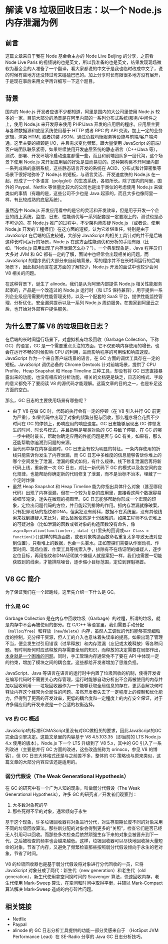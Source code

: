 # 解读 V8 垃圾回收日志：以一个 Node.js 内存泄漏为例

## 前言

这篇文章来自于我在 Node 基金会主办的 Node Live Beijing 的分享，之前看 Node Live Paris 的视频说的也是英文，所以我准备的也是英文，结果发现现场微软为基金会的人准备了一个翻译，看大家都说的中文于是我也临时改成中文了，说的时候有些地方还没转过弯来磕磕巴巴的。加上分享时长有限很多地方没有展开，于是现在事后来用文字再详细写一下这个题目。

## 背景

国内的 Node.js 开发者应该不少都知道，阿里是国内的大公司里使用 Node.js 较多的一家，目前大部分的场景是在阿里内部的一系列分布式系统/服务/中间件之上，使用 Node.js 来开发原来使用 PHP/Java 开发的应用层的程序。应用层主要与各种数据源和底层系统使用基于 HTTP 或者 RPC 的 API 交流，加上一定的业务逻辑，渲染 HTML 或者拼装 JSON，通过负载均衡服务等设施与前端/客户端沟通。这里主要的瓶颈是 I/O，并且需求变化频繁，跟大量使用 JavaScript 的前端/客户端团队联系紧密，如果继续使用开发底层系统的静态语言（C++/Java 等），测试、部署、开发环境冷启动速度都慢一些，而且和前端团队多一层代沟，这个场景下使用 Node.js 来开发应用层的好处是显而易见的。这种架构离不开阿里内部一系列成熟的底层系统，这些静态语言开发的系统在 ACID、分布式和计算密集等场景下很好地弥补了 Node.js 的短板，与语言灵活、开发速度快的 Node.js 在一起，形成了一个多语言（polyglot）的生态系统，各取所长。除了国内的阿里，国外的 Paypal、Netflix 等体量比较大的公司也是出于类似的考虑使用 Node.js 来做类似的事情（有趣的是，这些公司不少也是 Java 起家的，而且大多也像阿里一样，有比较成熟的底层系统）。

虽然选中 Node.js 开发应用看中的是它的灵活和开发效率，但是用于开发一个企业的线上系统，监控、日志、性能调优等一系列配套是一定要跟上的，测试也是必不可少的。在 Node.js 推广的过程中，不少架构师质疑 Node.js （或者说，使用 Node.js 开发的工程师们）在这方面的短板，认为它难堪重任。特别是由于 JavaScript 在后端的历史较短，大部分 JavaScript 的相关工具针对的并不是后端这种长时间运行的场景，Node.js 在这方面性能调优和分析的手段有限（比如，“Node.js 应用出现了内存泄漏怎么办？”）。一个典型现象是，Java 程序员们大多对 JVM 和 GC 都有一定的了解，面试中也经常会出现相关的问题，而 JavaScript 的程序员们大部分来自前端背景，写的程序并不在长时间运行的后端场景下，因此相对而言在这方面的了解较少，Node.js 开发的面试中也较少会问 V8 相关的问题。

在这种背景下，诞生了 alinode。我们是从为阿里内部提供 Node.js 相关性能服务起家的，产品是一个改造过的 Node.js 运行时（和 LTS 保持兼容），用于提供一系列企业级应用需要的性能管理支持，以及一个配套的 SaaS 平台，提供性能监控管理、分析优化、安全漏洞提示以及一系列 Node.js 周边服务。在搬家到阿里云之后，也开始对外部客户提供服务。

## 为什么要了解 V8 的垃圾回收日志？

在后端的长时间运行场景下，对虚拟机有垃圾回收（Garbage Collection，下称 GC）的语言，GC 是一个需要重点关注的方面，它不仅影响内存使用的增长，也会在运行不畅的时候影响 CPU 的利用，进而影响程序的可用性和响应速度。JavaScript 作为一个来自客户端场景的语言，在 GC 方面的调优工具存在一定的短板。JavaScript 调优必备的 Chrome Devtools 针对前端场景，提供了 CPU Profile、Heap Snapshot 和 Heap Timeline 三种工具，却没有将 GC 日志直接暴露出来的功能，也没有相应的分析功能，相关的文档更是缺乏，日志的格式、字段的意义都免不了要阅读 V8 的源代码才能理解。这篇文章的目的之一，也是补足这方面的空白。

那么，GC 日志的主要使用场景有哪些呢？

* 由于 V8 在做 GC 时，代码的执行会有一定的停顿（在 V8 引入并行 GC 前更为严重），如果代码中出现了对象的频繁分配与回收，那么程序将会花费不少时间在 GC 的停顿上，影响应用的响应速度。GC 日志能够展现出 GC 停顿发生的时间、时长与模式，并且指明是哪类对象的 GC 导致了停顿、在 GC 的哪一步中耗时最长，帮助你确定应用的性能问题是否与 GC 有关，如果有，那么还能帮助你追溯到问题的来源。
* 当代码中存在内存泄漏时，GC 日志会有较为明显的特征。一条内存使用的折线只能告诉你发生了内存泄漏，而 GC 日志中多维度的信息能够告诉你堆上的哪个空间发生了泄漏，泄漏的模式如何，有什么规律。线下修复泄漏后再将新代码上线，重新做一次 GC 日志，对比一新代码下 GC 的模式以及各空间的变化规律，也能帮助你确定新的代码修复了泄漏，而不是治标不治本，埋藏了一个定时炸弹
* 虽然 Heap Snapshot 和 Heap Timeline 能为你指出具体什么对象（甚至哪段代码）出现了内存泄漏，但在一个较为复杂的应用里，直接看这两个数据容易被细节淹没，迷失在微观的视图里。GC 日志能够帮助你形成一个宏观的印象，定位出问题代码的方位，并且能起到排除的作用。抓内存泄漏就像破案，只有犯罪现场的指纹和DNA，但案犯没有前科，数据不在系统里，没有其他线索来找到嫌疑人来比对，那么破案依然是十分困难的。如果工程师不认识堆上的可疑对象（比如泄漏的函数或者对象的构造函数没有命名，像`asyncOperation(function(err, data) {})`里头的回调或`var Class = function(){}`这样的构造函数，或者对象构造函数命名重复太多导致无法对应到位置），只看堆上的数据，也会一头雾水。正如警探们需要从作案动机、作案时间、现场位置、作案工具等线索入手，排除有不在场证明的嫌疑人，逐步定位目标，再用指纹和DNA证明某个嫌疑人就是案犯一样，我们也需要一切能获取到的线索，才能排除噪音，逐步缩小目标范围，定位到罪魁祸首。

## V8 GC 简介

为了保证我们在一个起跑线，这里先介绍一下什么是 GC。

### 什么是 GC

Garbage Collection 是在内存中回收垃圾（Garbage）的过程，所谓的垃圾，就是内存中不会再被使用的部分。在 C/C++ 等语言里，我们需要手动分配（`malloc`/`free`）和释放（`new`/`delete`）内存，虽然人工调优的代码能够实现细粒度的控制，充分榨干资源，但人工的介入也意味着失误率的提高，如果出现了管理不当，便会发生过引用错误（过早释放）和内存泄漏（忘记或太晚释放）等各种问题。有时判断何时应该释放内存需要全局的知识，而释放的决定需要在局部作出，[本身就是一个困难的问题](http://yanniss.github.io/117-15/gcsurvey.pdf)。同时，手工管理内存通常免不了要在 API 中体现一定的约束，增加了模块之间的耦合度。这些都给开发者增加了思维负担。

JavaScript、Java 等语言在语言的运行时中内置了垃圾回收的机制，使得开发者在编写代码时不需要关心内存管理，运行时能够自动分析出不会再被使用的内存并加以回收利用——垃圾回收器作为一个能够获取全局信息的存在，更适合解决何时释放内存这个经常为全局性的问题。虽然开发者失去了一定程度上的控制和优化能力，但得到了更高的开发效率，更低的耦合度和一定程度上的内存安全保证，对于许多偏应用的开发来说是一个合适的权衡选择。

### V8 的 GC 概述

JavaScript的标准ECMAScript里没有对GC做相关的要求，因此JavaScript的GC完全由引擎决定。这篇文章里的内容基于 V8 4.5.103.35（即当前的 LTS Node.js 4.x 使用的版本）。Node.js 下一个 LTS 升级到了 V8 5.x，其中的 GC 引入了一系列改进（主要是并行 GC 方面的改进，这些改造统称为 orinoco，参见 V8 的博客），但 GC 日志大体格式还是与之前差不多，整体的 GC 策略也与原来类似，这篇文章的大部分内容应该还是适用的。

### 弱分代假设（The Weak Generational Hypothesis）

在 GC 的研究中有一个广为人知的现象，叫做弱分代假设（The Weak Generational Hypothesis），许多 GC 的研究者／开发者们观察到：

1. 大多数对象死的早
2. 那些死得不早的对象，通常倾向于永生

基于这个现象，许多垃圾回收器将对象进行分代，对生存周期长度不同的对象采用不同的垃圾回收算法。那些新分配的对象会得到更多的“关照”，检查它们是否已经无人引用可以回收。而那些多次检查后依然顽强生存下来的对象会被晋升到下一代，之后被检查的频率也会越来越低。这样，垃圾回收器可以尽快地回收掉大量短命的对象，节省了内存，又避免了频繁检查那些按照弱分代假设倾向于永生的老对象，节省了时间。

V8 的垃圾回收器也是基于弱分代假设将对象进行分代回收的一员，它将 JavaScript 对象分成了两代：新生代（new generation）和老生代（old generation），新生代使用拿空间换时间的 Scavenger 算法，快速回收内存，老生代使用 Mark-Sweep 算法，在空间和时间中取得平衡，并辅以 Mark-Compact 算法解决 Mark-Sweep 造成的内存碎片问题。

## 相关链接

* Netflix
* Paypal
* alinode 的 GC 日志分析工具提供的功能一部分灵感来自于  （HotSpot JVM Performance Lead）在 SE-Radio 分享的 Java GC 日志分析技巧。

